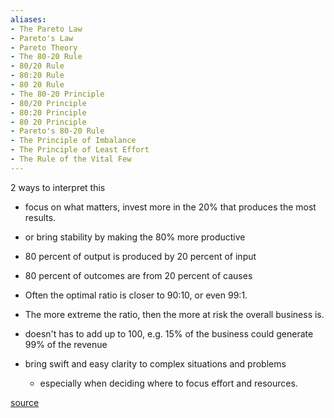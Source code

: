 ```yaml
---
aliases:
- The Pareto Law
- Pareto's Law
- Pareto Theory
- The 80-20 Rule
- 80/20 Rule
- 80:20 Rule
- 80 20 Rule
- The 80-20 Principle
- 80/20 Principle
- 80:20 Principle
- 80 20 Principle
- Pareto's 80-20 Rule
- The Principle of Imbalance
- The Principle of Least Effort
- The Rule of the Vital Few
---
```

2 ways to interpret this
- focus on what matters, invest more in the 20% that produces the most results.
- or bring stability by making the 80% more productive

- 80 percent of output is produced by 20 percent of input
- 80 percent of outcomes are from 20 percent of causes

- Often the optimal ratio is closer to 90:10, or even 99:1.
- The more extreme the ratio, then the more at risk the overall business is. 
- doesn't has to add up to 100, e.g. 15% of the business could generate 99% of the revenue

- bring swift and easy clarity to complex situations and problems
	- especially when deciding where to focus effort and resources.

[source](https://www.businessballs.com/self-management/pareto-s-80-20-rule-theory/)
